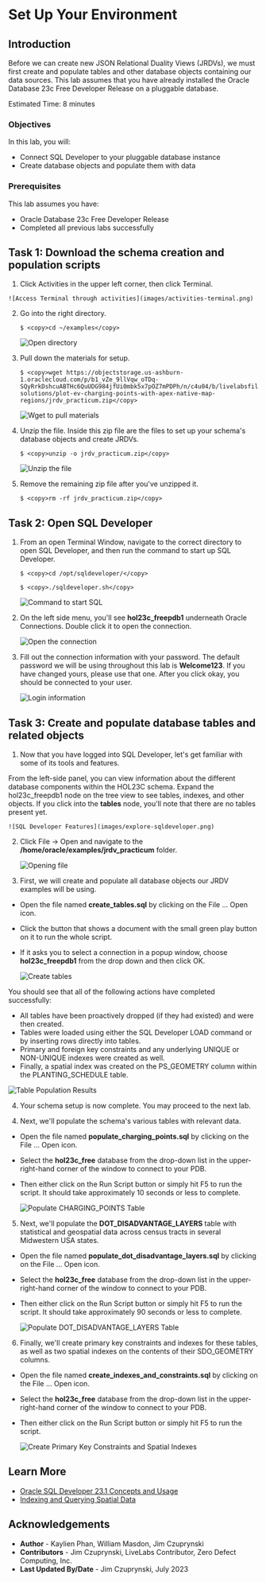 # Set Up Your Environment

## Introduction

Before we can create new JSON Relational Duality Views (JRDVs), we must first create and populate tables and other database objects containing our data sources. This lab assumes that you have already installed the Oracle Database 23c Free Developer Release on a pluggable database.
<!--and have started ORDS-->

Estimated Time: 8 minutes

### Objectives

In this lab, you will:

- Connect SQL Developer to your pluggable database instance
- Create database objects and populate them with data

### Prerequisites

This lab assumes you have:
- Oracle Database 23c Free Developer Release
- Completed all previous labs successfully

## Task 1: Download the schema creation and population scripts

1. Click Activities in the upper left corner, then click Terminal. 
<!-- Select File -> New Tab since ORDS is running in your current Terminal tab.-->

    ![Access Terminal through activities](images/activities-terminal.png)

2. Go into the right directory.

    ```
    $ <copy>cd ~/examples</copy>
    ```

    ![Open directory](images/directory.png)

3. Pull down the materials for setup.

    ```
    $ <copy>wget https://objectstorage.us-ashburn-1.oraclecloud.com/p/b1_vZe_9llVqw_oTDq-SQyRrkDshcuABTHc6QuUDG984jfUi0mbk5x7pOZ7mPDPh/n/c4u04/b/livelabsfiles/o/partner-solutions/plot-ev-charging-points-with-apex-native-map-regions/jrdv_practicum.zip</copy>
    ```

    ![Wget to pull materials](images/material-pulldown-setup.png)

4. Unzip the file. Inside this zip file are the files to set up your schema's database objects and create JRDVs.

    ```
    $ <copy>unzip -o jrdv_practicum.zip</copy>
    ```

    ![Unzip the file](images/unzip-file.png)

5. Remove the remaining zip file after you've unzipped it.

    ```
    $ <copy>rm -rf jrdv_practicum.zip</copy>
    ```

    <!-- ![Remaining zip file removed](images/remove-zip.png) -->


## Task 2: Open SQL Developer

1. From an open Terminal Window, navigate to the correct directory to open SQL Developer, and then run the command to start up SQL Developer. 

    ```
    $ <copy>cd /opt/sqldeveloper/</copy>
    ```
    ```
    $ <copy>./sqldeveloper.sh</copy>
    ```

    ![Command to start SQL](images/start-sqldeveloper.png)

3. On the left side menu, you'll see **hol23c_freepdb1** underneath Oracle Connections. Double click it to open the connection.


    ![Open the connection](images/hol23c-connection.png)

4. Fill out the connection information with your password. The default password we will be using throughout this lab is **Welcome123**. If you have changed yours, please use that one. After you click okay, you should be connected to your user.

    ![Login information](images/login-connection.png)

## Task 3: Create and populate database tables and related objects

1. Now that you have logged into SQL Developer, let's get familiar with some of its tools and features.

From the left-side panel, you can view information about the different database components within the HOL23C schema. Expand the hol23c_freepdb1 node on the tree view to see tables, indexes, and other objects. If you click into the **tables** node, you'll note that there are no tables present yet.

    ![SQL Developer Features](images/explore-sqldeveloper.png)

2. Click File -> Open and navigate to the **/home/oracle/examples/jrdv_practicum** folder.

    ![Opening file](images/file-open.png)

3. First, we will create and populate all database objects our JRDV examples will be using.

- Open the file named **create_tables.sql** by clicking on the File ... Open icon. 
- Click the button that shows a document with the small green play button on it to run the whole script.
- If it asks you to select a connection in a popup window, choose **hol23c_freepdb1** from the drop down and then click OK.

    ![Create tables](./images/create_tables.png)

You should see that all of the following actions have completed successfully:

- All tables have been proactively dropped (if they had existed) and were then created.
- Tables were loaded using either the SQL Developer LOAD command or by inserting rows directly into tables.
- Primary and foreign key constraints and any underlying UNIQUE or NON-UNIQUE indexes were created as well.
- Finally, a spatial index was created on the PS_GEOMETRY column within the PLANTING_SCHEDULE table.

![Table Population Results](./images/jrdv-schema-creation.png)

4. Your schema setup is now complete. You may proceed to the next lab. 

<!-- NOTE: If there is indeed a way to run the data loading script for PLANTING_SCHEDULE, the remaining steps are no longer required!! -->

4. Next, we'll populate the schema's various tables with relevant data.

- Open the file named **populate_charging_points.sql** by clicking on the File ... Open icon. 
- Select the **hol23c_free** database from the drop-down list in the upper-right-hand corner of the window  to connect to your PDB. 
- Then either click on the Run Script button or simply hit F5 to run the script. It should take approximately 10 seconds or less to complete.

    ![Populate CHARGING_POINTS Table](./images/populate_charging_points.png)

5. Next, we'll populate the **DOT_DISADVANTAGE_LAYERS** table with statistical and geospatial data across census tracts in several Midwestern USA states.

- Open the file named **populate_dot_disadvantage_layers.sql** by clicking on the File ... Open icon. 
- Select the **hol23c_free** database from the drop-down list in the upper-right-hand corner of the window  to connect to your PDB. 
- Then either click on the Run Script button or simply hit F5 to run the script. It should take approximately 90 seconds or less to complete.

    ![Populate DOT_DISADVANTAGE_LAYERS Table](./images/populate_dot_disadvantage_layers.png)

6. Finally, we'll create primary key constraints and indexes for these tables, as well as two spatial indexes on the contents of their SDO_GEOMETRY columns.

- Open the file named **create_indexes_and_constraints.sql** by clicking on the File ... Open icon. 
- Select the **hol23c_free** database from the drop-down list in the upper-right-hand corner of the window  to connect to your PDB. 
- Then either click on the Run Script button or simply hit F5 to run the script.

    ![Create Primary Key Constraints and Spatial Indexes](./images/create_indexes_and_constraints.png)

## Learn More
- [Oracle SQL Developer 23.1 Concepts and Usage](https://docs.oracle.com/en/database/oracle/sql-developer/23.1/rptug/sql-developer-concepts-usage.html#GUID-464C045C-FBDF-417A-A20B-037D294B3BDA)
- [Indexing and Querying Spatial Data](https://docs.oracle.com/en/database/oracle/oracle-database/23/spatl/indexing-querying-spatial-data.html)

## Acknowledgements
* **Author** - Kaylien Phan, William Masdon, Jim Czuprynski
* **Contributors** - Jim Czuprynski, LiveLabs Contributor, Zero Defect Computing, Inc.
* **Last Updated By/Date** - Jim Czuprynski, July 2023
